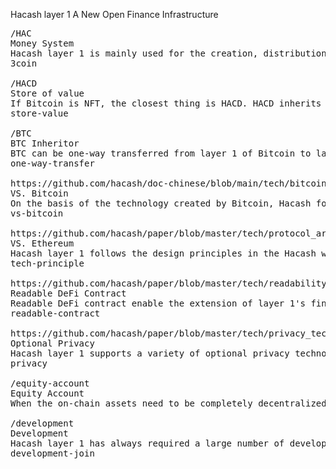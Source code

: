 Hacash layer 1 
A New Open Finance Infrastructure



<pre class="nav">
/HAC
Money System
Hacash layer 1 is mainly used for the creation, distribution and settlement of money. HAC is the settlement currency in the entire monetary system, with the goal of large-scale daily payments.
3coin

/HACD
Store of value
If Bitcoin is NFT, the closest thing is HACD. HACD inherits all the advantages of Bitcoin. It upgraded the three core mechanisms to become a better store of value.
store-value

/BTC
BTC Inheritor
BTC can be one-way transferred from layer 1 of Bitcoin to layer 1 of Hacash, becoming the native currency of Hacash.
one-way-transfer

https://github.com/hacash/doc-chinese/blob/main/tech/bitcoin_and_hacash_L1_comparison.md
VS. Bitcoin
On the basis of the technology created by Bitcoin, Hacash focuses on the improvement of monetary attributes and asset mechanisms, and completely redevelops all parts from the bottom.
vs-bitcoin

https://github.com/hacash/paper/blob/master/tech/protocol_architecture_design_principles.md
VS. Ethereum
Hacash layer 1 follows the design principles in the Hacash whitepaper: simple, compact, controllable and decoupled.
tech-principle

https://github.com/hacash/paper/blob/master/tech/readability_contract_introduction.md
Readable DeFi Contract
Readable DeFi contract enable the extension of layer 1's financial functions and applications, completely secure, and fully understandable by people with no programming experience.
readable-contract

https://github.com/hacash/paper/blob/master/tech/privacy_technology_explanation.md
Optional Privacy
Hacash layer 1 supports a variety of optional privacy technologies.
privacy

/equity-account
Equity Account
When the on-chain assets need to be completely decentralized, the layer 1 equity account model can be adopted to achieve functions such as the same share with different rights.

/development
Development
Hacash layer 1 has always required a large number of developers to innovate and optimize. For example, refactoring Hacash layer 1 with Rust.
development-join
</pre>
